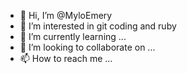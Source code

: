 - 👋 Hi, I’m @MyloEmery
- 👀 I’m interested in git coding and ruby
- 🌱 I’m currently learning ...
- 💞️ I’m looking to collaborate on ...
- 📫 How to reach me ...

<!---
MyloEmery/MyloEmery is a ✨ special ✨ repository because its `README.md` (this file) appears on your GitHub profile.
You can click the Preview link to take a look at your changes.
--->
